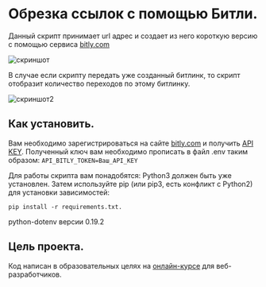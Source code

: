 # Обрезка ссылок с помощью Битли.
Данный скрипт принимает url адрес и создает из него короткую 
версию с помощью сервиса [bitly.com](https://bitly.com/)

![скриншот](https://user-images.githubusercontent.com/89253911/146079224-e2a4b5fc-d843-4417-93f5-d62bd6c164f2.png)

В случае если скрипту передать уже созданный битлинк, 
то скрипт отобразит количество переходов по этому битлинку.

![скриншот2](https://user-images.githubusercontent.com/89253911/146079241-3449c167-a920-4f4a-b1ed-f3d449cdfee0.png)

## Как установить.
Вам необходимо зарегистрироваться на сайте [bitly.com](https://bitly.com/) и получить [API KEY](https://bitly.com/a/sign_in?rd=/settings/api/).
Полученный ключ вам необходимо прописать в файл .env таким образом:
`API_BITLY_TOKEN=Ваш_API_KEY`

Для работы скрипта вам понадобятся:
Python3 должен быть уже установлен. Затем используйте pip 
(или pip3, есть конфликт с Python2) для установки зависимостей:
```
pip install -r requirements.txt.
```
python-dotenv версии 0.19.2


## Цель проекта.
Код написан в образовательных целях на [онлайн-курсе](bit.ly/3GQtQA3) для веб-разработчиков.
